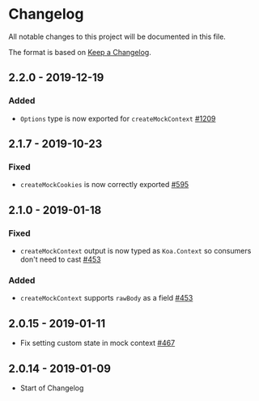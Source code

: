# Changelog

All notable changes to this project will be documented in this file.

The format is based on [Keep a Changelog](http://keepachangelog.com/en/1.0.0/).

<!-- ## [Unreleased] -->

## 2.2.0 - 2019-12-19

### Added

- `Options` type is now exported for `createMockContext` [#1209](https://github.com/Shopify/quilt/pull/1209)

## 2.1.7 - 2019-10-23

### Fixed

- `createMockCookies` is now correctly exported [#595](https://github.com/Shopify/quilt/pull/595)

## 2.1.0 - 2019-01-18

### Fixed

- `createMockContext` output is now typed as `Koa.Context` so consumers don't need to cast [#453](https://github.com/Shopify/quilt/pull/453)

### Added

- `createMockContext` supports `rawBody` as a field [#453](https://github.com/Shopify/quilt/pull/453)

## 2.0.15 - 2019-01-11

- Fix setting custom state in mock context [#467](https://github.com/Shopify/quilt/pull/467)

## 2.0.14 - 2019-01-09

- Start of Changelog
